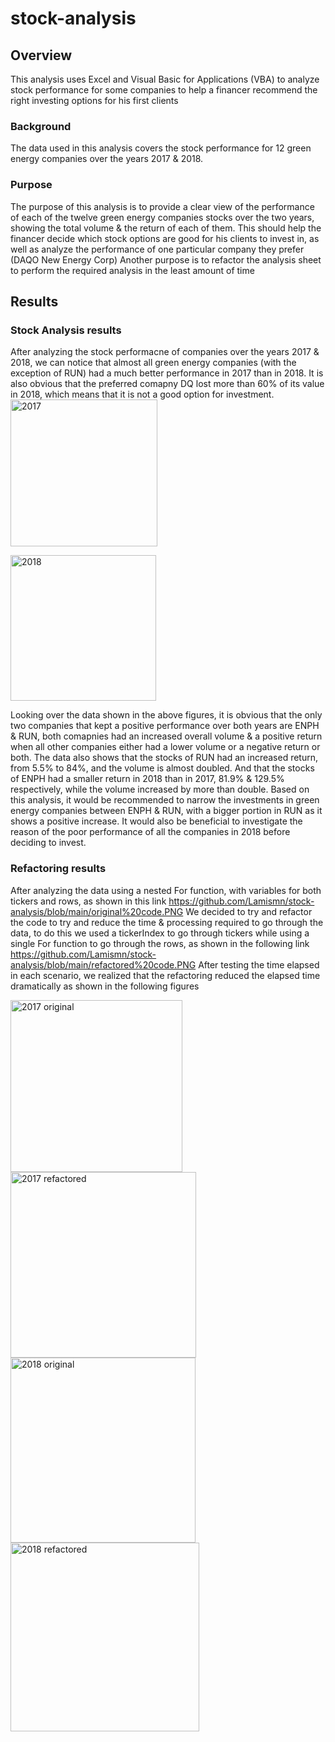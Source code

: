 # stock-analysis
## Overview
  This analysis uses Excel and Visual Basic for Applications (VBA) to analyze stock performance for some companies to help a financer recommend the right investing options for his first clients
### Background
The data used in this analysis covers the stock performance for 12 green energy companies over the years 2017 & 2018.
### Purpose
The purpose of this analysis is to provide a clear view of the performance of each of the twelve green energy companies stocks over the two years, showing the total volume & the return of each of them. This should help the financer decide which stock options are good for his clients to invest in, as well as analyze the performance of one particular company they prefer (DAQO New Energy Corp)
Another purpose is to refactor the analysis sheet to perform the required analysis in the least amount of time

## Results
### Stock Analysis results
After analyzing the stock performacne of companies over the years 2017 & 2018, we can notice that almost all green energy companies (with the exception of RUN) had a much better performance in 2017 than in 2018. It is also obvious that the preferred comapny DQ lost more than 60% of its value in 2018, which means that it is not a good option for investment.
<img width="235" alt="2017" src="https://user-images.githubusercontent.com/79733383/111095640-46499680-8514-11eb-87e4-30ab3709b543.PNG">

<img width="233" alt="2018" src="https://user-images.githubusercontent.com/79733383/111095670-56fa0c80-8514-11eb-8f8e-d4cc3df5b4b5.PNG">

Looking over the data shown in the above figures, it is obvious that the only two companies that kept a positive performance over both years are ENPH & RUN, both comapnies had an increased overall volume & a positive return when all other companies either had a lower volume or a negative return or both.
The data also shows that the stocks of RUN had an increased return, from 5.5% to 84%, and the volume is almost doubled. And that the stocks of ENPH had a smaller return in 2018 than in 2017, 81.9% & 129.5% respectively, while the volume increased by more than double.
Based on this analysis, it would be recommended to narrow the investments in green energy companies between ENPH & RUN, with a bigger portion in RUN as it shows a positive increase. It would also be beneficial to investigate the reason of the poor performance of all the companies in 2018 before deciding to invest.
### Refactoring results
After analyzing the data using a nested For function, with variables for both tickers and rows, as shown in this link
https://github.com/Lamismn/stock-analysis/blob/main/original%20code.PNG
We decided to try and refactor the code to try and reduce the time & processing required to go through the data, to do this we used a tickerIndex to go through tickers while using a single For function to go through the rows, as shown in the following link
https://github.com/Lamismn/stock-analysis/blob/main/refactored%20code.PNG
After testing the time elapsed in each scenario, we realized that the refactoring reduced the elapsed time dramatically as shown in the following figures

<img width="275" alt="2017 original" src="https://user-images.githubusercontent.com/79733383/111097042-210a5780-8517-11eb-98cf-6a6d444da007.PNG">
<img width="297" alt="2017 refactored" src="https://user-images.githubusercontent.com/79733383/111097051-28316580-8517-11eb-8f84-d8d28b48955e.PNG">
<img width="296" alt="2018 original" src="https://user-images.githubusercontent.com/79733383/111097065-2ff10a00-8517-11eb-916b-b9334d4404fd.PNG">
<img width="302" alt="2018 refactored" src="https://user-images.githubusercontent.com/79733383/111097075-34b5be00-8517-11eb-983d-3c21fc64b36c.PNG">


